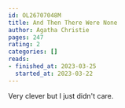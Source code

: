 ```yaml
---
id: OL26707048M
title: And Then There Were None
author: Agatha Christie
pages: 247
rating: 2
categories: []
reads:
- finished_at: 2023-03-25
  started_at: 2023-03-22
---
```


Very clever but I just didn't care.
